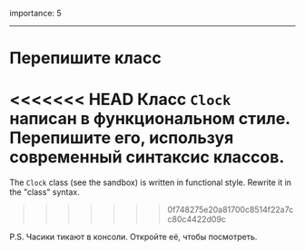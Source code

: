 importance: 5

---

# Перепишите класс

<<<<<<< HEAD
Класс `Clock` написан в функциональном стиле. Перепишите его, используя современный синтаксис классов.
=======
The `Clock` class (see the sandbox) is written in functional style. Rewrite it in the "class" syntax.
>>>>>>> 0f748275e20a81700c8514f22a7cc80c4422d09c

P.S. Часики тикают в консоли. Откройте её, чтобы посмотреть.
